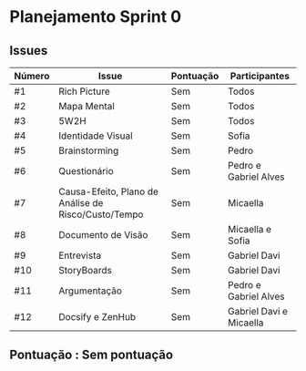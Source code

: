 # Planejamento Sprint 0

## Issues
|Número | Issue | Pontuação | Participantes|
| - | - | - | - |
| #1 | Rich Picture   | Sem  | Todos  |
| #2 | Mapa Mental | Sem | Todos |
| #3 | 5W2H | Sem | Todos |
| #4 | Identidade Visual | Sem | Sofia |
| #5 | Brainstorming | Sem | Pedro |
| #6 | Questionário | Sem | Pedro e Gabriel Alves |
| #7 | Causa-Efeito, Plano de Análise de Risco/Custo/Tempo | Sem | Micaella |
| #8 | Documento de Visão | Sem | Micaella e Sofia |
| #9 | Entrevista | Sem | Gabriel Davi |
| #10 | StoryBoards | Sem | Gabriel Davi|
| #11 | Argumentação | Sem | Pedro e Gabriel Alves |
| #12 | Docsify e ZenHub | Sem | Gabriel Davi e Micaella |

## Pontuação : Sem pontuação